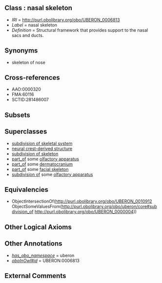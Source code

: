 
## Class : nasal skeleton

 * *IRI* = http://purl.obolibrary.org/obo/UBERON_0006813
 * *Label* = nasal skeleton
 * *Definition* = Structural framework that provides support to the nasal sacs and ducts.

## Synonyms

 * skeleton of nose

## Cross-references

 * AAO:0000320
 * FMA:60116
 * SCTID:281486007

## Subsets


## Superclasses

 * [subdivision of skeletal system](../../UBERON/75/UBERON_0000075.md)
 * [neural crest-derived structure](../../UBERON/13/UBERON_0010313.md)
 * [subdivision of skeleton](../../UBERON/12/UBERON_0010912.md)
 * [part_of](../../BFO/50/BFO_0000050.md) some [olfactory apparatus](../../UBERON/04/UBERON_0000004.md)
 * [part_of](../../BFO/50/BFO_0000050.md) some [dermatocranium](../../UBERON/13/UBERON_0003113.md)
 * [part_of](../../BFO/50/BFO_0000050.md) some [facial skeleton](../../UBERON/56/UBERON_0011156.md)
 * [subdivision of](../../core#subdivision/of/core#subdivision_of.md) some [olfactory apparatus](../../UBERON/04/UBERON_0000004.md)

## Equivalencies

 * ObjectIntersectionOf(<http://purl.obolibrary.org/obo/UBERON_0010912> ObjectSomeValuesFrom(<http://purl.obolibrary.org/obo/uberon/core#subdivision_of> <http://purl.obolibrary.org/obo/UBERON_0000004>))

## Other Logical Axioms


## Other Annotations

 * *[has_obo_namespace](../../ce/oboInOwl#hasOBONamespace.md)* = uberon
 * *[oboInOwl#id](../../id/oboInOwl#id.md)* = UBERON:0006813

## External Comments

